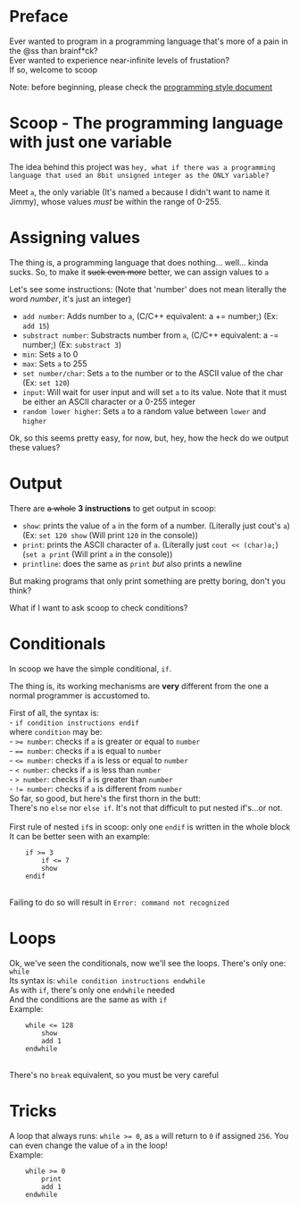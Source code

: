 # Preface

Ever wanted to program in a programming language that's more of a pain in the @ss than brainf\*ck?<br>
Ever wanted to experience near-infinite levels of frustation?<br>
If so, welcome to scoop

Note: before beginning, please check the <a href=guidelines.md>programming style document</a>

# Scoop - The programming language with just one variable

The idea behind this project was `hey, what if there was a programming language that used an 8bit unsigned integer as the ONLY variable?`

Meet `a`, the only variable (It's named `a` because I didn't want to name it Jimmy), whose values *must* be within the range of 0-255.

# Assigning values

The thing is, a programming language that does nothing... well... kinda sucks. So, to make it ~~suck even more~~ better, we can assign values to `a`


Let's see some instructions: (Note that 'number' does not mean literally the word *number*, it's just an integer)

- `add number`: Adds number to `a`, (C/C++ equivalent: a += number;) (Ex: `add 15`) <br>
- `substract number`: Substracts number from `a`, (C/C++ equivalent: a -= number;) (Ex: `substract 3`)<br>
- `min`: Sets `a` to 0<br>
- `max`: Sets `a` to 255<br>
- `set number/char`: Sets `a` to the number or to the ASCII value of the char (Ex: `set 120`)<br>
- `input`: Will wait for user input and will set `a` to its value. Note that it must be either an ASCII character or a 0-255 integer <br>
- `random lower higher`: Sets `a` to a random value between `lower` and `higher`

Ok, so this seems pretty easy, for now, but, hey, how the heck do we output these values?

# Output

There are ~~a whole~~ **3 instructions** to get output in scoop: <br>
- `show`: prints the value of `a` in the form of a number. (Literally just cout's `a`) (Ex: `set 120 show` (Will print `120` in the console))<br>
- `print`: prints the ASCII character of `a`. (Literally just `cout << (char)a;`) (`set a print` (Will print `a` in the console))<br>
- `printline`: does the same as `print` *but* also prints a newline<br>

But making programs that only print something are pretty boring, don't you think?

What if I want to ask scoop to check conditions?

# Conditionals

In scoop we have the simple conditional, `if`.

The thing is, its working mechanisms are **very** different from the one a normal programmer is accustomed to.

First of all, the syntax is:<br>
	- `if condition instructions endif`
<br>
where `condition` may be:
	<br>- `>= number`: checks if `a` is greater or equal to `number`
	<br>- `== number`: checks if `a` is equal to `number`
	<br>- `<= number`: checks if `a` is less or equal to `number`
	<br>- `< number`: checks if `a` is less than `number`
	<br>- `> number`: checks if `a` is greater than `number`
	<br>- `!= number`: checks if `a` is different from `number`
<br> So far, so good, but here's the first thorn in the butt:
<br> There's no `else` nor `else if`. It's not that difficult to put nested if's...or not.
<br><br> First rule of nested `if`s in scoop: only one `endif` is written in the whole block
<br> It can be better seen with an example:
<br>
```
	if >= 3
		if <= 7
		show
	endif
```
<br> Failing to do so will result in `Error: command not recognized`

# Loops

Ok, we've seen the conditionals, now we'll see the loops.
There's only one: `while`
<br>
Its syntax is: `while condition instructions endwhile` <br>
As with `if`, there's only one `endwhile` needed <br>
And the conditions are the same as with `if` <br>
Example:
```
	while <= 128
		show
		add 1
	endwhile
```
<br>There's no `break` equivalent, so you must be very careful
# Tricks

A loop that always runs: `while >= 0`, as `a` will return to `0` if assigned `256`. You can even change the value of `a` in the loop!<br>
Example:<br>
```
	while >= 0
		print
		add 1
	endwhile
```

